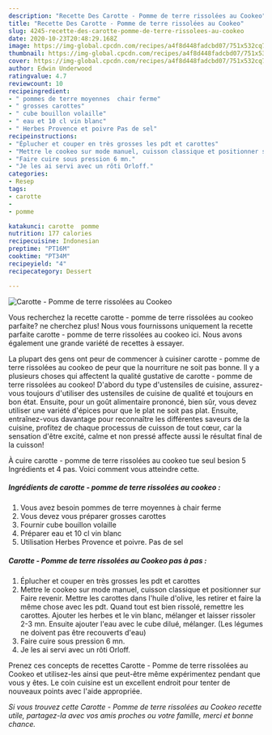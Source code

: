 ```yaml
---
description: "Recette Des Carotte - Pomme de terre rissolées au Cookeo"
title: "Recette Des Carotte - Pomme de terre rissolées au Cookeo"
slug: 4245-recette-des-carotte-pomme-de-terre-rissolees-au-cookeo
date: 2020-10-23T20:48:29.168Z
image: https://img-global.cpcdn.com/recipes/a4f8d448fadcbd07/751x532cq70/carotte-pomme-de-terre-rissolees-au-cookeo-photo-principale-de-la-recette.jpg
thumbnail: https://img-global.cpcdn.com/recipes/a4f8d448fadcbd07/751x532cq70/carotte-pomme-de-terre-rissolees-au-cookeo-photo-principale-de-la-recette.jpg
cover: https://img-global.cpcdn.com/recipes/a4f8d448fadcbd07/751x532cq70/carotte-pomme-de-terre-rissolees-au-cookeo-photo-principale-de-la-recette.jpg
author: Edwin Underwood
ratingvalue: 4.7
reviewcount: 10
recipeingredient:
- " pommes de terre moyennes  chair ferme"
- " grosses carottes"
- " cube bouillon volaille"
- " eau et 10 cl vin blanc"
- " Herbes Provence et poivre Pas de sel"
recipeinstructions:
- "Éplucher et couper en très grosses les pdt et carottes"
- "Mettre le cookeo sur mode manuel, cuisson classique et positionner sur Faire revenir. Mettre les carottes dans l&#39;huile d&#39;olive, les retirer et faire la même chose avec les pdt. Quand tout est bien rissolé, remettre les carottes. Ajouter les herbes et le vin blanc, mélanger et laisser rissoler 2-3 mn. Ensuite ajouter l&#39;eau avec le cube dilué, mélanger. (Les légumes ne doivent pas être recouverts d&#39;eau)"
- "Faire cuire sous pression 6 mn."
- "Je les ai servi avec un rôti Orloff."
categories:
- Resep
tags:
- carotte
- 
- pomme

katakunci: carotte  pomme 
nutrition: 177 calories
recipecuisine: Indonesian
preptime: "PT16M"
cooktime: "PT34M"
recipeyield: "4"
recipecategory: Dessert

---
```



![Carotte - Pomme de terre rissolées au Cookeo](https://img-global.cpcdn.com/recipes/a4f8d448fadcbd07/751x532cq70/carotte-pomme-de-terre-rissolees-au-cookeo-photo-principale-de-la-recette.jpg)

Vous recherchez la recette carotte - pomme de terre rissolées au cookeo parfaite? ne cherchez plus! Nous vous fournissons uniquement la recette parfaite carotte - pomme de terre rissolées au cookeo ici. Nous avons également une grande variété de recettes à essayer.

La plupart des gens ont peur de commencer à cuisiner carotte - pomme de terre rissolées au cookeo de peur que la nourriture ne soit pas bonne. Il y a plusieurs choses qui affectent la qualité gustative de carotte - pomme de terre rissolées au cookeo! D'abord du type d'ustensiles de cuisine, assurez-vous toujours d'utiliser des ustensiles de cuisine de qualité et toujours en bon état. Ensuite, pour un goût alimentaire prononcé, bien sûr, vous devez utiliser une variété d'épices pour que le plat ne soit pas plat. Ensuite, entraînez-vous davantage pour reconnaître les différentes saveurs de la cuisine, profitez de chaque processus de cuisson de tout cœur, car la sensation d'être excité, calme et non pressé affecte aussi le résultat final de la cuisson!

<!--inarticleads1-->

À cuire carotte - pomme de terre rissolées au cookeo tue seul besion 5 Ingrédients et 4 pas. Voici comment vous atteindre cette.

##### Ingrédients de carotte - pomme de terre rissolées au cookeo :

1. Vous avez besoin  pommes de terre moyennes à chair ferme
1. Vous devez vous préparer  grosses carottes
1. Fournir  cube bouillon volaille
1. Préparer  eau et 10 cl vin blanc
1. Utilisation  Herbes Provence et poivre. Pas de sel




<!--inarticleads2-->

##### Carotte - Pomme de terre rissolées au Cookeo pas à pas :

1. Éplucher et couper en très grosses les pdt et carottes
1. Mettre le cookeo sur mode manuel, cuisson classique et positionner sur Faire revenir. Mettre les carottes dans l&#39;huile d&#39;olive, les retirer et faire la même chose avec les pdt. Quand tout est bien rissolé, remettre les carottes. Ajouter les herbes et le vin blanc, mélanger et laisser rissoler 2-3 mn. Ensuite ajouter l&#39;eau avec le cube dilué, mélanger. (Les légumes ne doivent pas être recouverts d&#39;eau)
1. Faire cuire sous pression 6 mn.
1. Je les ai servi avec un rôti Orloff.




<!--inarticleads1-->

<p>
Prenez ces concepts de recettes Carotte - Pomme de terre rissolées au Cookeo et utilisez-les ainsi que peut-être même expérimentez pendant que vous y êtes. Le coin cuisine est un excellent endroit pour tenter de nouveaux points avec l'aide appropriée.
</p>

<p>
<i>Si vous trouvez cette Carotte - Pomme de terre rissolées au Cookeo recette utile, partagez-la avec vos amis proches ou votre famille, merci et bonne chance.</i>
</p>
